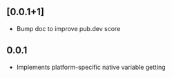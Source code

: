 ## [0.0.1+1]
* Bump doc to improve pub.dev score

## 0.0.1

* Implements platform-specific native variable getting
